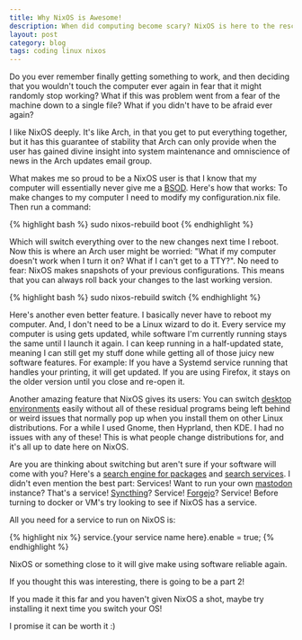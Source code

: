 ```yaml
---
title: Why NixOS is Awesome!
description: When did computing become scary? NixOS is here to the rescue!
layout: post
category: blog
tags: coding linux nixos
---
```


Do you ever remember finally getting something to work, and then deciding that you wouldn't touch the computer ever again in fear that it might randomly stop working? What if this was problem went from a fear of the machine down to a single file? What if you didn't have to be afraid ever again?

I like NixOS deeply. It's like Arch, in that you get to put everything together, but it has this guarantee of stability that Arch can only provide when the user has gained divine insight into system maintenance and omniscience of news in the Arch updates email group.

What makes me so proud to be a NixOS user is that I know that my computer will essentially never give me a [BSOD](https://en.wikipedia.org/wiki/Blue_screen_of_death). Here's how that works: To make changes to my computer I need to modify my configuration.nix file. Then run a command:

{% highlight bash %}
sudo nixos-rebuild boot
{% endhighlight %}

Which will switch everything over to the new changes next time I reboot. Now this is where an Arch user might be worried: "What if my computer doesn't work when I turn it on? What if I can't get to a TTY?". No need to fear: NixOS makes snapshots of your previous configurations. This means that you can always roll back your changes to the last working version.

{% highlight bash %}
sudo nixos-rebuild switch
{% endhighlight %}

Here's another even better feature. I basically never have to reboot my computer. And, I don't need to be a Linux wizard to do it. Every service my computer is using gets updated, while software I'm currently running stays the same until I launch it again. I can keep running in a half-updated state, meaning I can still get my stuff done while getting all of those juicy new software features. For example: If you have a Systemd service running that handles your printing, it will get updated. If you are using Firefox, it stays on the older version until you close and re-open it.

Another amazing feature that NixOS gives its users: You can switch [desktop environments](https://en.wikipedia.org/wiki/Desktop_environment#Gallery) easily without all of these residual programs being left behind or weird issues that normally pop up when you install them on other Linux distributions. For a while I used Gnome, then Hyprland, then KDE. I had no issues with any of these! This is what people change distributions for, and it's all up to date here on NixOS.

Are you are thinking about switching but aren't sure if your software will come with you? Here's a [search engine for packages](https://search.nixos.org/packages) and [search services](https://search.nixos.org/options?). I didn't even mention the best part: Services! Want to run your own [mastodon](https://mastodon.social/explore) instance? That's a service! [Syncthing](https://syncthing.net)? Service! [Forgejo](https://forgejo.org/)? Service! Before turning to docker or VM's try looking to see if NixOS has a service.

All you need for a service to run on NixOS is:

{% highlight nix %}
service.{your service name here}.enable = true;
{% endhighlight %}

NixOS or something close to it will give make using software reliable again.

If you thought this was interesting, there is going to be a part 2!

If you made it this far and you haven't given NixOS a shot, maybe try installing it next time you switch your OS!

I promise it can be worth it :)
